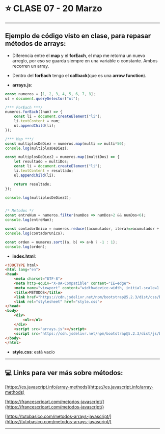 # :star: CLASE 07 - 20 Marzo

---

## Ejemplo de código visto en clase, para repasar métodos de arrays:

- Diferencia entre el **map** y el **forEach**, el map me retorna un nuevo arreglo, por eso se guarda siempre en una variable o constante. Ambos recorren un array.

- Dentro del **forEach** tengo el **callback**(que es una **arrow function**).

- **arrays.js**:
```JavaScript
const numeros = [1, 2, 3, 4, 5, 6, 7, 8];
ul = document.querySelector("ul");

/*** ForEach ***/
numeros.forEach((num) => {
    const li = document.createElement("li");
    li.textContent = num;
    ul.appendChild(li);
});

/*** Map ***/
const multiplosDeDiez = numeros.map(multi => multi*50);
console.log(multiplosDeDiez);

const multiplosDeDiez2 = numeros.map((multiDos) => {
    let resultado = multiDos;
    const li = document.createElement("li");
    li.textContent = resultado;
    ul.appendChild(li);

    return resultado;
});

console.log(multiplosDeDiez2);


/* Metodos */ 
const entreNum = numeros.filter(numDos => numDos>2 && numDos<6);
console.log(entreNum);

const contadorUnico = numeros.reduce((acumulador, itera)=>acumulador + itera);
console.log(contadorUnico);

const orden = numeros.sort((a, b) => a>b ? -1 : 1);
console.log(orden);
```

- **index.html**:
```HTML
<!DOCTYPE html>
<html lang="en">
<head>
    <meta charset="UTF-8">
    <meta http-equiv="X-UA-Compatible" content="IE=edge">
    <meta name="viewport" content="width=device-width, initial-scale=1.0">
    <title>METODOS</title>
    <link href="https://cdn.jsdelivr.net/npm/bootstrap@5.2.3/dist/css/bootstrap.min.css" rel="stylesheet" integrity="sha384-rbsA2VBKQhggwzxH7pPCaAqO46MgnOM80zW1RWuH61DGLwZJEdK2Kadq2F9CUG65" crossorigin="anonymous">
    <link rel="stylesheet" href="style.css">
</head>
<body>
    <div>
        <ul></ul>
    </div>
    <script src="arrays.js"></script>
    <script src="https://cdn.jsdelivr.net/npm/bootstrap@5.2.3/dist/js/bootstrap.bundle.min.js" integrity="sha384kenU1KFdBIe4zVF0s0G1M5b4hcpxyD9F7jL+jjXkk+Q2h455rYXK/7HAuoJl+0I4" crossorigin="anonymous"></script>
</body>
</html>
```

- **style.css**: está vacío


---

## :computer: Links para ver más sobre métodos:

[https://es.javascript.info/array-methods](https://es.javascript.info/array-methods)

[https://francescricart.com/metodos-javascript/](https://francescricart.com/metodos-javascript/)

[https://tutobasico.com/metodos-arrays-javascript/](https://tutobasico.com/metodos-arrays-javascript/)

---
